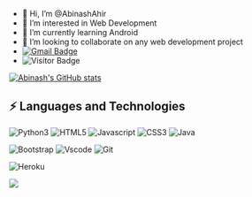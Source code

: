 - 👋 Hi, I’m @AbinashAhir
- 👀 I’m interested in Web Development
- 🌱 I’m currently learning Android
- 💞️ I’m looking to collaborate on any web development project
- [![Gmail Badge](https://img.shields.io/badge/-ahirabinash@gmail.com-c14438?style=flat-square&logo=Gmail&logoColor=white&link=mailto:ahirabinash@gmail.com)](mailto:ahirabinash@gmail.com)
- ![Visitor Badge](https://visitor-badge.laobi.icu/badge?page_id=AbinashAhir)


[![Abinash's GitHub stats](https://github-readme-stats.vercel.app/api?username=AbinashAhir&count_private=true&show_icons=true)](https://github.com/anuraghazra/github-readme-stats)



## ⚡ Languages and Technologies

![Python3](https://img.shields.io/badge/Python-FFD43B?style=for-the-badge&logo=python&logoColor=darkgreen)
![HTML5](	https://img.shields.io/badge/HTML5-E34F26?style=for-the-badge&logo=html5&logoColor=white)
![Javascript](https://img.shields.io/badge/JavaScript-323330?style=for-the-badge&logo=javascript&logoColor=F7DF1E)
![CSS3](https://img.shields.io/badge/CSS3-1572B6?style=for-the-badge&logo=css3&logoColor=white)
![Java](https://img.shields.io/badge/Java-ED8B00?style=for-the-badge&logo=java&logoColor=white)

![Bootstrap](https://img.shields.io/badge/Bootstrap-563D7C?style=for-the-badge&logo=bootstrap&logoColor=white)
![Vscode](	https://img.shields.io/badge/Visual_Studio_Code-0078D4?style=for-the-badge&logo=visual%20studio%20code&logoColor=white)
![Git](https://img.shields.io/badge/Git-F05032?style=for-the-badge&logo=git&logoColor=white)

![Heroku](https://img.shields.io/badge/Heroku-430098?style=for-the-badge&logo=heroku&logoColor=white)

![](https://raw.githubusercontent.com/AbinashAhir/github-stats-transparent/output/generated/languages.svg)

<!---
AbinashAhir/AbinashAhir is a ✨ special ✨ repository because its `README.md` (this file) appears on your GitHub profile.
You can click the Preview link to take a look at your changes.
--->
